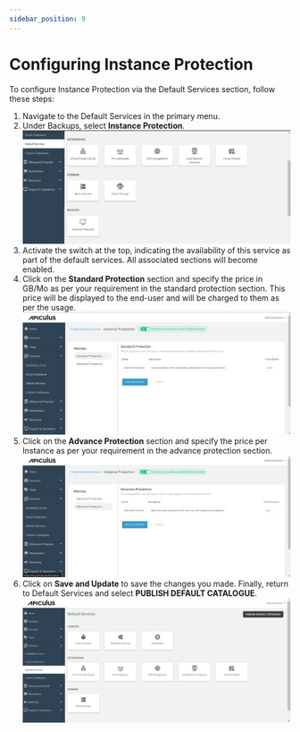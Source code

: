 ```yaml
---
sidebar_position: 9
---
```

# Configuring Instance Protection

To configure Instance Protection via the Default Services section, follow these steps:

1. Navigate to the Default Services in the primary menu.
2. Under Backups, select **Instance Protection**.
	![Configuring Instance Protection](img/ConfiguringInstanceProtection1.png)
3. Activate the switch at the top, indicating the availability of this service as part of the default services. All associated sections will become enabled.
4. Click on the **Standard Protection** section and specify the price in GB/Mo as per your requirement in the standard protection section. This price will be displayed to the end-user and will be charged to them as per the usage.
	![Configuring Instance Protection](img/ConfiguringInstanceProtection2.png)
5. Click on the **Advance Protection** section and specify the price per Instance as per your requirement in the advance protection section.
	![Configuring Instance Protection](img/ConfiguringInstanceProtection3.png)
6. Click on **Save and Update** to save the changes you made.
	Finally, return to Default Services and select **PUBLISH DEFAULT CATALOGUE**.
![Configuring Instance Protection](img/ConfiguringInstanceProtection4.png)
